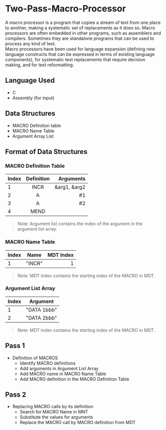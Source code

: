 
# Two-Pass-Macro-Processor
A macro processor is a program that copies a stream of text from one place to another, making a systematic set of replacements as it does so. Macro processors are often embedded in other programs, such as assemblers and compilers. Sometimes they are standalone programs that can be used to process any kind of text.   
Macro processors have been used for language expansion (defining new language constructs that can be expressed in terms of existing language components), for systematic text replacements that require decision making, and for text reformatting.
## Language Used
- C
- Assembly (for input)
## Data Structures
- MACRO Definition table
- MACRO Name Table
- Argument Array List 
## Format of Data Structures
### MACRO Definition Table
| Index|      Definition      |  Arguments |
|----------|:-------------:|------:|
| 1 |  INCR  | &arg1, &arg2 |
|2 |    A   |   #1 |
|3 | A | #2 |
|4 | MEND| |
> Note: Argument list contains the index of the argument in the argument list array.
 ### MACRO Name Table
| Index|      Name      |  MDT Index |
|----------|:-------------:|------:|
| 1 |  "INCR"  | 1 |

> Note: MDT index contains the starting index of the MACRO in MDT.
 ### Argument List Array
| Index|      Argument      | 
|----------|:-------------:|
| 1 |  "DATA 1bbb"  |
| 2 | "DATA 2bbb" |

> Note: MDT index contains the starting index of the MACRO in MDT.
## Pass 1
- Definition of MACROS
	-	Identify MACRO definitions
	-	Add arguments in Argument List Array
	-	Add MACRO name in MACRO Name Table
	-	Add MACRO definition in the MACRO Definition Table
## Pass 2
- Replacing MACRO calls by its definition
	- Search for MACRO Name in MNT
	- Substitute the values for arguments
	- Replace the MACRO call by MACRO definition from MDT
